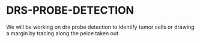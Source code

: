 # DRS-PROBE-DETECTION

We will be working on drs probe detection to identify tumor cells or drawing a margin by tracing along the peice taken out 

